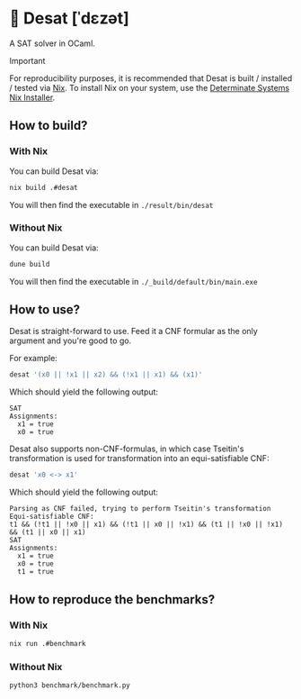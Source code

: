 # 🐫 Desat [ˈdɛzət]

A SAT solver in OCaml.

> [!IMPORTANT]
> For reproducibility purposes, it is recommended that Desat is built / installed / tested via [Nix](https://nixos.org/).
> To install Nix on your system, use the [Determinate Systems Nix Installer](https://determinate.systems/posts/determinate-nix-installer/).

## How to build?

### With Nix

You can build Desat via:

```sh
nix build .#desat
```

You will then find the executable in `./result/bin/desat`

### Without Nix

You can build Desat via:

```sh
dune build
```

You will then find the executable in `./_build/default/bin/main.exe`

## How to use?

Desat is straight-forward to use.
Feed it a CNF formular as the only argument and you're good to go.

For example:

```sh
desat '(x0 || !x1 || x2) && (!x1 || x1) && (x1)'
```

Which should yield the following output:

```console-output
SAT
Assignments:
  x1 = true
  x0 = true
```

Desat also supports non-CNF-formulas, in which case Tseitin's transformation is used for transformation into
an equi-satisfiable CNF:

```sh
desat 'x0 <-> x1'
```

Which should yield the following output:

```console-output
Parsing as CNF failed, trying to perform Tseitin's transformation
Equi-satisfiable CNF:
t1 && (!t1 || !x0 || x1) && (!t1 || x0 || !x1) && (t1 || !x0 || !x1) && (t1 || x0 || x1)
SAT
Assignments:
  x1 = true
  x0 = true
  t1 = true
```

## How to reproduce the benchmarks?

### With Nix

```sh
nix run .#benchmark
```

### Without Nix

```sh
python3 benchmark/benchmark.py
```
